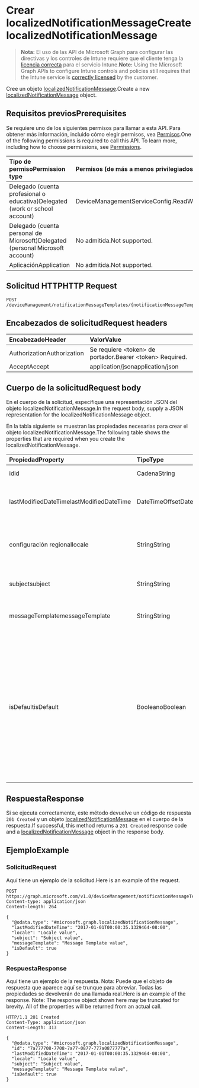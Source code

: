 # <a name="create-localizednotificationmessage"></a><span data-ttu-id="ee2b1-101">Crear localizedNotificationMessage</span><span class="sxs-lookup"><span data-stu-id="ee2b1-101">Create localizedNotificationMessage</span></span>

> <span data-ttu-id="ee2b1-102">**Nota:** El uso de las API de Microsoft Graph para configurar las directivas y los controles de Intune requiere que el cliente tenga la [licencia correcta](https://go.microsoft.com/fwlink/?linkid=839381) para el servicio Intune.</span><span class="sxs-lookup"><span data-stu-id="ee2b1-102">**Note:** Using the Microsoft Graph APIs to configure Intune controls and policies still requires that the Intune service is [correctly licensed](https://go.microsoft.com/fwlink/?linkid=839381) by the customer.</span></span>

<span data-ttu-id="ee2b1-103">Cree un objeto [localizedNotificationMessage](../resources/intune_notification_localizednotificationmessage.md).</span><span class="sxs-lookup"><span data-stu-id="ee2b1-103">Create a new [localizedNotificationMessage](../resources/intune_notification_localizednotificationmessage.md) object.</span></span>
## <a name="prerequisites"></a><span data-ttu-id="ee2b1-104">Requisitos previos</span><span class="sxs-lookup"><span data-stu-id="ee2b1-104">Prerequisites</span></span>
<span data-ttu-id="ee2b1-p101">Se requiere uno de los siguientes permisos para llamar a esta API. Para obtener más información, incluido cómo elegir permisos, vea [Permisos](../../../concepts/permissions_reference.md).</span><span class="sxs-lookup"><span data-stu-id="ee2b1-p101">One of the following permissions is required to call this API. To learn more, including how to choose permissions, see [Permissions](../../../concepts/permissions_reference.md).</span></span>

|<span data-ttu-id="ee2b1-107">Tipo de permiso</span><span class="sxs-lookup"><span data-stu-id="ee2b1-107">Permission type</span></span>|<span data-ttu-id="ee2b1-108">Permisos (de más a menos privilegiados)</span><span class="sxs-lookup"><span data-stu-id="ee2b1-108">Permissions (from most to least privileged)</span></span>|
|:---|:---|
|<span data-ttu-id="ee2b1-109">Delegado (cuenta profesional o educativa)</span><span class="sxs-lookup"><span data-stu-id="ee2b1-109">Delegated (work or school account)</span></span>|<span data-ttu-id="ee2b1-110">DeviceManagementServiceConfig.ReadWrite.All</span><span class="sxs-lookup"><span data-stu-id="ee2b1-110">DeviceManagementServiceConfig.ReadWrite.All</span></span>|
|<span data-ttu-id="ee2b1-111">Delegado (cuenta personal de Microsoft)</span><span class="sxs-lookup"><span data-stu-id="ee2b1-111">Delegated (personal Microsoft account)</span></span>|<span data-ttu-id="ee2b1-112">No admitida.</span><span class="sxs-lookup"><span data-stu-id="ee2b1-112">Not supported.</span></span>|
|<span data-ttu-id="ee2b1-113">Aplicación</span><span class="sxs-lookup"><span data-stu-id="ee2b1-113">Application</span></span>|<span data-ttu-id="ee2b1-114">No admitida.</span><span class="sxs-lookup"><span data-stu-id="ee2b1-114">Not supported.</span></span>|

## <a name="http-request"></a><span data-ttu-id="ee2b1-115">Solicitud HTTP</span><span class="sxs-lookup"><span data-stu-id="ee2b1-115">HTTP Request</span></span>
<!-- {
  "blockType": "ignored"
}
-->
``` http
POST /deviceManagement/notificationMessageTemplates/{notificationMessageTemplateId}/localizedNotificationMessages
```

## <a name="request-headers"></a><span data-ttu-id="ee2b1-116">Encabezados de solicitud</span><span class="sxs-lookup"><span data-stu-id="ee2b1-116">Request headers</span></span>
|<span data-ttu-id="ee2b1-117">Encabezado</span><span class="sxs-lookup"><span data-stu-id="ee2b1-117">Header</span></span>|<span data-ttu-id="ee2b1-118">Valor</span><span class="sxs-lookup"><span data-stu-id="ee2b1-118">Value</span></span>|
|:---|:---|
|<span data-ttu-id="ee2b1-119">Authorization</span><span class="sxs-lookup"><span data-stu-id="ee2b1-119">Authorization</span></span>|<span data-ttu-id="ee2b1-120">Se requiere &lt;token&gt; de portador.</span><span class="sxs-lookup"><span data-stu-id="ee2b1-120">Bearer &lt;token&gt; Required.</span></span>|
|<span data-ttu-id="ee2b1-121">Accept</span><span class="sxs-lookup"><span data-stu-id="ee2b1-121">Accept</span></span>|<span data-ttu-id="ee2b1-122">application/json</span><span class="sxs-lookup"><span data-stu-id="ee2b1-122">application/json</span></span>|

## <a name="request-body"></a><span data-ttu-id="ee2b1-123">Cuerpo de la solicitud</span><span class="sxs-lookup"><span data-stu-id="ee2b1-123">Request body</span></span>
<span data-ttu-id="ee2b1-124">En el cuerpo de la solicitud, especifique una representación JSON del objeto localizedNotificationMessage.</span><span class="sxs-lookup"><span data-stu-id="ee2b1-124">In the request body, supply a JSON representation for the localizedNotificationMessage object.</span></span>

<span data-ttu-id="ee2b1-125">En la tabla siguiente se muestran las propiedades necesarias para crear el objeto localizedNotificationMessage.</span><span class="sxs-lookup"><span data-stu-id="ee2b1-125">The following table shows the properties that are required when you create the localizedNotificationMessage.</span></span>

|<span data-ttu-id="ee2b1-126">Propiedad</span><span class="sxs-lookup"><span data-stu-id="ee2b1-126">Property</span></span>|<span data-ttu-id="ee2b1-127">Tipo</span><span class="sxs-lookup"><span data-stu-id="ee2b1-127">Type</span></span>|<span data-ttu-id="ee2b1-128">Descripción</span><span class="sxs-lookup"><span data-stu-id="ee2b1-128">Description</span></span>|
|:---|:---|:---|
|<span data-ttu-id="ee2b1-129">id</span><span class="sxs-lookup"><span data-stu-id="ee2b1-129">id</span></span>|<span data-ttu-id="ee2b1-130">Cadena</span><span class="sxs-lookup"><span data-stu-id="ee2b1-130">String</span></span>|<span data-ttu-id="ee2b1-131">Clave de la entidad.</span><span class="sxs-lookup"><span data-stu-id="ee2b1-131">Key of the entity.</span></span>|
|<span data-ttu-id="ee2b1-132">lastModifiedDateTime</span><span class="sxs-lookup"><span data-stu-id="ee2b1-132">lastModifiedDateTime</span></span>|<span data-ttu-id="ee2b1-133">DateTimeOffset</span><span class="sxs-lookup"><span data-stu-id="ee2b1-133">DateTimeOffset</span></span>|<span data-ttu-id="ee2b1-134">Fecha y hora en la que se modificó el objeto por última vez.</span><span class="sxs-lookup"><span data-stu-id="ee2b1-134">DateTime the object was last modified.</span></span>|
|<span data-ttu-id="ee2b1-135">configuración regional</span><span class="sxs-lookup"><span data-stu-id="ee2b1-135">locale</span></span>|<span data-ttu-id="ee2b1-136">String</span><span class="sxs-lookup"><span data-stu-id="ee2b1-136">String</span></span>|<span data-ttu-id="ee2b1-137">La configuración regional para la que se destina este mensaje.</span><span class="sxs-lookup"><span data-stu-id="ee2b1-137">The Locale for which this message is destined.</span></span>|
|<span data-ttu-id="ee2b1-138">subject</span><span class="sxs-lookup"><span data-stu-id="ee2b1-138">subject</span></span>|<span data-ttu-id="ee2b1-139">String</span><span class="sxs-lookup"><span data-stu-id="ee2b1-139">String</span></span>|<span data-ttu-id="ee2b1-140">El asunto de la plantilla del mensaje.</span><span class="sxs-lookup"><span data-stu-id="ee2b1-140">The Message Template Subject.</span></span>|
|<span data-ttu-id="ee2b1-141">messageTemplate</span><span class="sxs-lookup"><span data-stu-id="ee2b1-141">messageTemplate</span></span>|<span data-ttu-id="ee2b1-142">String</span><span class="sxs-lookup"><span data-stu-id="ee2b1-142">String</span></span>|<span data-ttu-id="ee2b1-143">El contenido de la plantilla del mensaje.</span><span class="sxs-lookup"><span data-stu-id="ee2b1-143">The Message Template content.</span></span>|
|<span data-ttu-id="ee2b1-144">isDefault</span><span class="sxs-lookup"><span data-stu-id="ee2b1-144">isDefault</span></span>|<span data-ttu-id="ee2b1-145">Booleano</span><span class="sxs-lookup"><span data-stu-id="ee2b1-145">Boolean</span></span>|<span data-ttu-id="ee2b1-146">Marca para indicar si se trata de la configuración regional predeterminada para la reserva del idioma.</span><span class="sxs-lookup"><span data-stu-id="ee2b1-146">Flag to indicate whether or not this is the default locale for language fallback.</span></span> <span data-ttu-id="ee2b1-147">Solo se puede establecer esta marca.</span><span class="sxs-lookup"><span data-stu-id="ee2b1-147">This flag can only be set.</span></span> <span data-ttu-id="ee2b1-148">Para eliminarla, establezca esta propiedad en true en otro mensaje de notificación localizado.</span><span class="sxs-lookup"><span data-stu-id="ee2b1-148">To unset, set this property to true on another Localized Notification Message.</span></span>|



## <a name="response"></a><span data-ttu-id="ee2b1-149">Respuesta</span><span class="sxs-lookup"><span data-stu-id="ee2b1-149">Response</span></span>
<span data-ttu-id="ee2b1-150">Si se ejecuta correctamente, este método devuelve un código de respuesta `201 Created` y un objeto [localizedNotificationMessage](../resources/intune_notification_localizednotificationmessage.md) en el cuerpo de la respuesta.</span><span class="sxs-lookup"><span data-stu-id="ee2b1-150">If successful, this method returns a `201 Created` response code and a [localizedNotificationMessage](../resources/intune_notification_localizednotificationmessage.md) object in the response body.</span></span>

## <a name="example"></a><span data-ttu-id="ee2b1-151">Ejemplo</span><span class="sxs-lookup"><span data-stu-id="ee2b1-151">Example</span></span>
### <a name="request"></a><span data-ttu-id="ee2b1-152">Solicitud</span><span class="sxs-lookup"><span data-stu-id="ee2b1-152">Request</span></span>
<span data-ttu-id="ee2b1-153">Aquí tiene un ejemplo de la solicitud.</span><span class="sxs-lookup"><span data-stu-id="ee2b1-153">Here is an example of the request.</span></span>
``` http
POST https://graph.microsoft.com/v1.0/deviceManagement/notificationMessageTemplates/{notificationMessageTemplateId}/localizedNotificationMessages
Content-type: application/json
Content-length: 264

{
  "@odata.type": "#microsoft.graph.localizedNotificationMessage",
  "lastModifiedDateTime": "2017-01-01T00:00:35.1329464-08:00",
  "locale": "Locale value",
  "subject": "Subject value",
  "messageTemplate": "Message Template value",
  "isDefault": true
}
```

### <a name="response"></a><span data-ttu-id="ee2b1-154">Respuesta</span><span class="sxs-lookup"><span data-stu-id="ee2b1-154">Response</span></span>
<span data-ttu-id="ee2b1-p103">Aquí tiene un ejemplo de la respuesta. Nota: Puede que el objeto de respuesta que aparece aquí se trunque para abreviar. Todas las propiedades se devolverán de una llamada real.</span><span class="sxs-lookup"><span data-stu-id="ee2b1-p103">Here is an example of the response. Note: The response object shown here may be truncated for brevity. All of the properties will be returned from an actual call.</span></span>
``` http
HTTP/1.1 201 Created
Content-Type: application/json
Content-Length: 313

{
  "@odata.type": "#microsoft.graph.localizedNotificationMessage",
  "id": "7a777708-7708-7a77-0877-777a0877777a",
  "lastModifiedDateTime": "2017-01-01T00:00:35.1329464-08:00",
  "locale": "Locale value",
  "subject": "Subject value",
  "messageTemplate": "Message Template value",
  "isDefault": true
}
```








